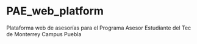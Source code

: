# PAE_web_platform

Plataforma web de asesorías para el Programa Asesor Estudiante del Tec de Monterrey Campus Puebla